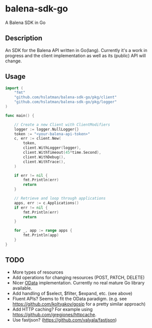 # balena-sdk-go

A Balena SDK in Go

## Description

An SDK for the Balena API written in Go(lang).
Currently it's a work in progress and the client implementation as well as its (public) API will change.

## Usage

```go
import (
    "fmt"
    "github.com/hslatman/balena-sdk-go/pkg/client"
    "github.com/hslatman/balena-sdk-go/pkg/logger"
)

func main() {

    // Create a new Client with ClientModifiers
    logger := logger.NullLogger{}
    token := "<your-balena-api-token>"
    c, err := client.New(
        token,
        client.WithLogger(logger),
        client.WithTimeout(45*time.Second),
        client.WithDebug(),
        client.WithTrace(),
    )

    if err != nil {
        fmt.Println(err)
        return
    }

    // Retrieve and loop through applications
    apps, err := c.Applications()
    if err != nil {
        fmt.Println(err)
        return
    }

    for _, app := range apps {
        fmt.Println(app)
    }
}
```

## TODO

* More types of resources
* Add operations for changing resources (POST, PATCH, DELETE)
* Nicer [OData](https://www.odata.org/) implementation. Currently no real mature Go library available.
* Add handling of $select, $filter, $expand, etc. (see above)
* Fluent APIs? Seems to fit the OData paradigm. (e.g. see https://github.com/koltyakov/gosip for a pretty similar approach)
* Add HTTP caching? For example using https://github.com/gregjones/httpcache. 
* Use fastjson? (https://github.com/valyala/fastjson)